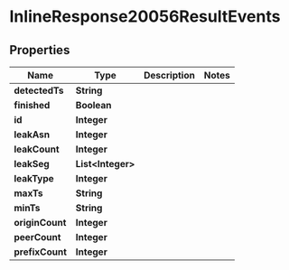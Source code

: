 # InlineResponse20056ResultEvents

## Properties
Name | Type | Description | Notes
------------ | ------------- | ------------- | -------------
**detectedTs** | **String** |  | 
**finished** | **Boolean** |  | 
**id** | **Integer** |  | 
**leakAsn** | **Integer** |  | 
**leakCount** | **Integer** |  | 
**leakSeg** | **List&lt;Integer&gt;** |  | 
**leakType** | **Integer** |  | 
**maxTs** | **String** |  | 
**minTs** | **String** |  | 
**originCount** | **Integer** |  | 
**peerCount** | **Integer** |  | 
**prefixCount** | **Integer** |  | 
